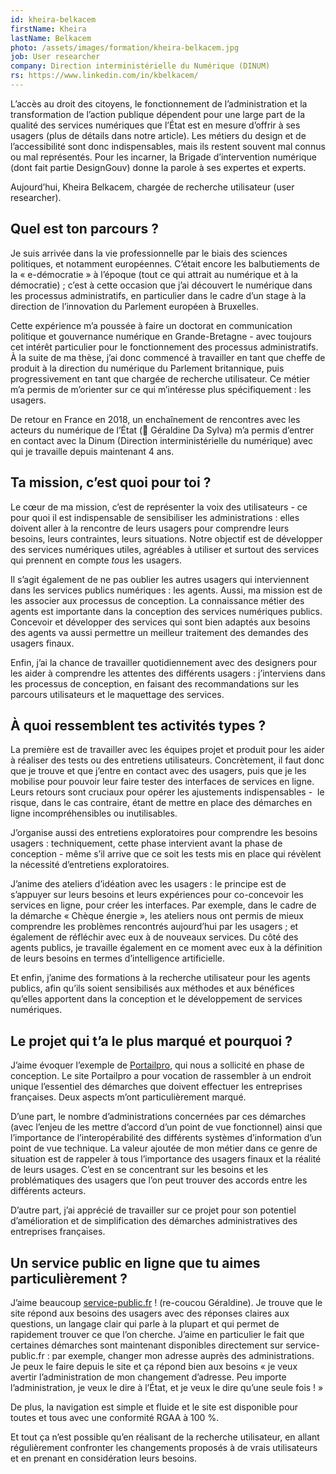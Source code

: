 ```yaml
---
id: kheira-belkacem
firstName: Kheira
lastName: Belkacem
photo: /assets/images/formation/kheira-belkacem.jpg
job: User researcher
company: Direction interministérielle du Numérique (DINUM)
rs: https://www.linkedin.com/in/kbelkacem/
---
```


<p class="fr-text--lead">L’accès au droit des citoyens, le fonctionnement de l’administration et la transformation de l’action publique dépendent pour une large part de la qualité des services numériques que l’État est en mesure d’offrir à ses usagers (plus de détails dans notre article). Les métiers du design et de l’accessibilité sont donc indispensables, mais ils restent souvent mal connus ou mal représentés. Pour les incarner, la Brigade d’intervention numérique (dont fait partie DesignGouv) donne la parole à ses expertes et experts.</p>

<p class="fr-text--lead">Aujourd’hui, Kheira Belkacem, chargée de recherche utilisateur (<span lang="en">user researcher</span>).</p>

<h2 class="fr-h6">Quel est ton parcours&nbsp;?</h2>

Je suis arrivée dans la vie professionnelle par le biais des sciences politiques, et notamment européennes. C’était encore les balbutiements de la «&nbsp;e-démocratie&nbsp;» à l’époque (tout ce qui attrait au numérique et à la démocratie)&nbsp;; c’est à cette occasion que j’ai découvert le numérique dans les processus administratifs, en particulier dans le cadre d’un stage à la direction de l’innovation du Parlement européen à Bruxelles. 

Cette expérience m’a poussée à faire un doctorat en communication politique et gouvernance numérique en Grande-Bretagne -&nbsp;avec toujours cet intérêt particulier pour le fonctionnement des processus administratifs. À la suite de ma thèse, j’ai donc commencé à travailler en tant que cheffe de produit à la direction du numérique du Parlement britannique, puis progressivement en tant que chargée de recherche utilisateur. Ce métier m’a permis de m’orienter sur ce qui m’intéresse plus spécifiquement&nbsp;: les usagers.

De retour en France en 2018, un enchaînement de rencontres avec les acteurs du numérique de l’État (👋 Géraldine Da Sylva) m’a permis d’entrer en contact avec la Dinum (Direction interministérielle du numérique) avec qui je travaille depuis maintenant 4 ans.

<h2 class="fr-h6">Ta mission, c’est quoi pour toi&nbsp;?</h2>

Le cœur de ma mission, c’est de représenter la voix des utilisateurs -&nbsp;ce pour quoi il est indispensable de sensibiliser les administrations&nbsp;: elles doivent aller à la rencontre de leurs usagers pour comprendre leurs besoins, leurs contraintes, leurs situations. Notre objectif est de développer des services numériques utiles, agréables à utiliser et surtout des services qui prennent en compte *tous* les usagers.

Il s’agit également de ne pas oublier les autres usagers qui interviennent dans les services publics numériques&nbsp;: les agents. Aussi, ma mission est de les associer aux processus de conception. La connaissance métier des agents est importante dans la conception des services numériques publics. Concevoir et développer des services qui sont bien adaptés aux besoins des agents va aussi permettre un meilleur traitement des demandes des usagers finaux.

Enfin, j’ai la chance de travailler quotidiennement avec des designers pour les aider à comprendre les attentes des différents usagers&nbsp;: j’interviens dans les processus de conception, en faisant des recommandations sur les parcours utilisateurs et le maquettage des services.

<h2 class="fr-h6">À quoi ressemblent tes activités types&nbsp;?</h2>

La première est de travailler avec les équipes projet et produit pour les aider à réaliser des tests ou des entretiens utilisateurs. Concrètement, il faut donc que je trouve et que j’entre en contact avec des usagers, puis que je les mobilise pour pouvoir leur faire tester des interfaces de services en ligne. Leurs retours sont cruciaux pour opérer les ajustements indispensables - &nbsp;le risque, dans le cas contraire, étant de mettre en place des démarches en ligne incompréhensibles ou inutilisables. 

J’organise aussi des entretiens exploratoires pour comprendre les besoins usagers&nbsp;: techniquement, cette phase intervient avant la phase de conception&nbsp;- même s’il arrive que ce soit les tests mis en place qui révèlent la nécessité d’entretiens exploratoires. 

J’anime des ateliers d’idéation avec les usagers&nbsp;: le principe est de s’appuyer sur leurs besoins et leurs expériences pour co-concevoir les services en ligne, pour créer les interfaces. Par exemple, dans le cadre de la démarche «&nbsp;Chèque énergie&nbsp;», les ateliers nous ont permis de mieux comprendre les problèmes rencontrés aujourd’hui par les usagers&nbsp;; et également de réfléchir avec eux à de nouveaux services. Du côté des agents publics, je travaille également en ce moment avec eux à la définition de leurs besoins en termes d’intelligence artificielle.

Et enfin, j’anime des formations à la recherche utilisateur pour les agents publics, afin qu’ils soient sensibilisés aux méthodes et aux bénéfices qu’elles apportent dans la conception et le développement de services numériques.

<h2 class="fr-h6">Le projet qui t’a le plus marqué et pourquoi&nbsp;?</h2>

J’aime évoquer l’exemple de <a href="https://portailpro.gouv.fr/">Portailpro</a>, qui nous a sollicité en phase de conception. Le site Portailpro a pour vocation de rassembler à un endroit unique l’essentiel des démarches que doivent effectuer les entreprises françaises. Deux aspects m’ont particulièrement marqué. 

D’une part, le nombre d’administrations concernées par ces démarches (avec l’enjeu de les mettre d’accord d’un point de vue fonctionnel) ainsi que l’importance de l’interopérabilité des différents systèmes d’information d’un point de vue technique. La valeur ajoutée de mon métier dans ce genre de situation est de rappeler à tous l’importance des usagers finaux et la réalité de leurs usages. C’est en se concentrant sur les besoins et les problématiques des usagers que l’on peut trouver des accords entre les différents acteurs.

D’autre part, j’ai apprécié de travailler sur ce projet pour son potentiel d’amélioration et de simplification des démarches administratives des entreprises françaises.

<h2 class="fr-h6">Un service public en ligne que tu aimes particulièrement&nbsp;?</h2>

J’aime beaucoup <a href="https://service-public.fr">service-public.fr</a>&nbsp;! (re-coucou Géraldine). Je trouve que le site répond aux besoins des usagers avec des réponses claires aux questions, un langage clair qui parle à la plupart et qui permet de rapidement trouver ce que l’on cherche. J’aime en particulier le fait que certaines démarches sont maintenant disponibles directement sur service-public.fr&nbsp;: par exemple, changer mon adresse auprès des administrations. Je peux le faire depuis le site et ça répond bien aux besoins «&nbsp;je veux avertir l’administration de mon changement d’adresse. Peu importe l’administration, je veux le dire à l’État, et je veux le dire qu’une seule fois&nbsp;!&nbsp;»

De plus, la navigation est simple et fluide et le site est disponible pour toutes et tous avec une conformité RGAA à 100&nbsp;%. 

Et tout ça n’est possible qu’en réalisant de la recherche utilisateur, en allant régulièrement confronter les changements proposés à de vrais utilisateurs et en prenant en considération leurs besoins.
